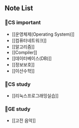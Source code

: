 ## Note List

### 📘CS important
+ [[운영체제(Operating System)]]
+ [[컴퓨터네트워크]]
+ [[알고리즘]]
+ [[Compiler]]
+ [[데이터베이스(DB)]]
+ [[정보보호]]
+ [[이산수학]]

### 📗CS study
+ [[리눅스프로그래밍실습]] 

### 📑GE study
+ [[고전 음악]]